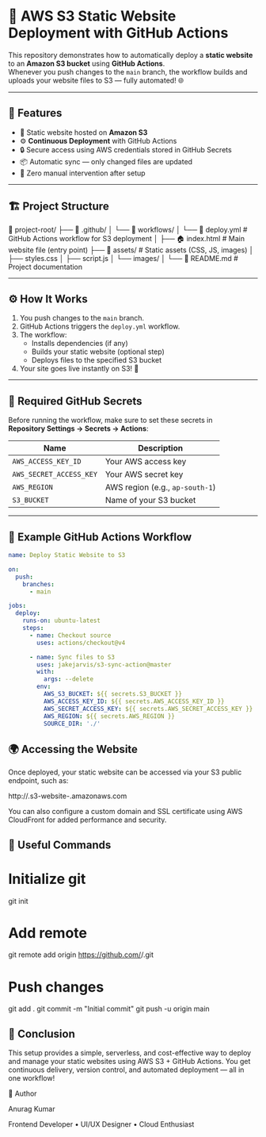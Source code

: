 # 🚀 AWS S3 Static Website Deployment with GitHub Actions

This repository demonstrates how to automatically deploy a **static website** to an **Amazon S3 bucket** using **GitHub Actions**.  
Whenever you push changes to the `main` branch, the workflow builds and uploads your website files to S3 — fully automated! 🌐

---

## 🧩 Features

- 🧱 Static website hosted on **Amazon S3**
- ⚙️ **Continuous Deployment** with GitHub Actions
- 🔒 Secure access using AWS credentials stored in GitHub Secrets
- 📦 Automatic sync — only changed files are updated
- 🚀 Zero manual intervention after setup

---

## 🏗️ Project Structure

📁 project-root/
├── 📂 .github/
│   └── 📂 workflows/
│       └── 🧩 deploy.yml            # GitHub Actions workflow for S3 deployment
│
├── 🏠 index.html                    # Main website file (entry point)
├── 📂 assets/                       # Static assets (CSS, JS, images)
│   ├── styles.css
│   ├── script.js
│   └── images/
│
└── 📝 README.md                     # Project documentation


---

## ⚙️ How It Works

1. You push changes to the `main` branch.
2. GitHub Actions triggers the `deploy.yml` workflow.
3. The workflow:
   - Installs dependencies (if any)
   - Builds your static website (optional step)
   - Deploys files to the specified S3 bucket
4. Your site goes live instantly on S3! 🎉

---

## 🔐 Required GitHub Secrets

Before running the workflow, make sure to set these secrets in  
**Repository Settings → Secrets → Actions**:

| Name | Description |
|------|--------------|
| `AWS_ACCESS_KEY_ID` | Your AWS access key |
| `AWS_SECRET_ACCESS_KEY` | Your AWS secret key |
| `AWS_REGION` | AWS region (e.g., `ap-south-1`) |
| `S3_BUCKET` | Name of your S3 bucket |

---

## 📝 Example GitHub Actions Workflow

```yaml
name: Deploy Static Website to S3

on:
  push:
    branches:
      - main

jobs:
  deploy:
    runs-on: ubuntu-latest
    steps:
      - name: Checkout source
        uses: actions/checkout@v4

      - name: Sync files to S3
        uses: jakejarvis/s3-sync-action@master
        with:
          args: --delete
        env:
          AWS_S3_BUCKET: ${{ secrets.S3_BUCKET }}
          AWS_ACCESS_KEY_ID: ${{ secrets.AWS_ACCESS_KEY_ID }}
          AWS_SECRET_ACCESS_KEY: ${{ secrets.AWS_SECRET_ACCESS_KEY }}
          AWS_REGION: ${{ secrets.AWS_REGION }}
          SOURCE_DIR: './'
```

## 🌍 Accessing the Website

Once deployed, your static website can be accessed via your S3 public endpoint, such as:

http://<your-bucket-name>.s3-website-<region>.amazonaws.com


You can also configure a custom domain and SSL certificate using AWS CloudFront for added performance and security.

## 🧠 Useful Commands
# Initialize git
git init

# Add remote
git remote add origin https://github.com/<your-username>/<your-repo>.git

# Push changes
git add .
git commit -m "Initial commit"
git push -u origin main

## 🏁 Conclusion

This setup provides a simple, serverless, and cost-effective way to deploy and manage your static websites using AWS S3 + GitHub Actions.
You get continuous delivery, version control, and automated deployment — all in one workflow!

💙 Author

Anurag Kumar

Frontend Developer • UI/UX Designer • Cloud Enthusiast
